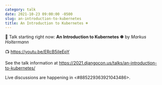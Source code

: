 ```yaml
---
category: talk
date: 2021-10-23 09:00:00 -0500
slug: an-introduction-to-kubernetes
title: An Introduction to Kubernetes ☸️
---
```


:tada: Talk starting right now: **An Introduction to Kubernetes ☸️** by *Markus Holtermann*

:tv: https://youtu.be/ERcB5iIeEpY

See the talk information at https://2021.djangocon.us/talks/an-introduction-to-kubernetes/

Live discussions are happening in <#885229363921043486>.